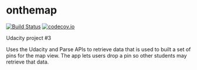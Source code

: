 # onthemap
[![Build Status](https://travis-ci.org/roccoma504/onthemap.svg?branch=master)](https://travis-ci.org/roccoma504/onthemap) [![codecov.io](https://codecov.io/github/roccoma504/onthemap/coverage.svg?branch=master)](https://codecov.io/github/roccoma504/onthemap?branch=master)

Udacity project #3

Uses the Udacity and Parse APIs to retrieve data that is used to built a set of pins for the map view. The app lets users
drop a pin so other students may retrieve that data.
